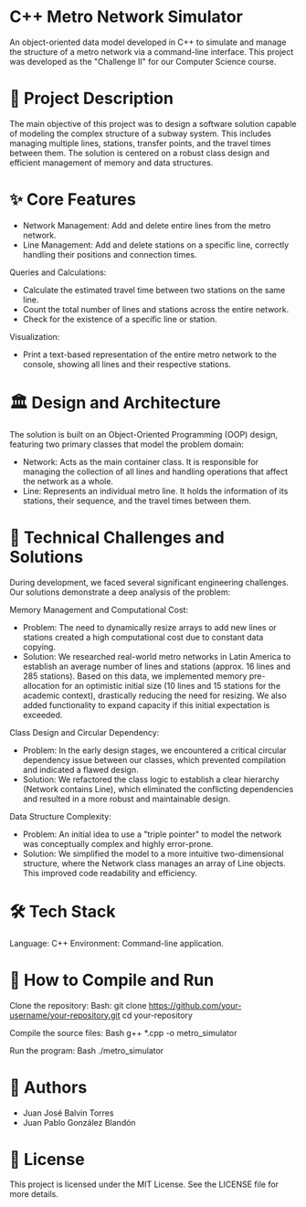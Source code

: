 # C++ Metro Network Simulator

An object-oriented data model developed in C++ to simulate and manage the structure of a metro network via a command-line interface. This project was developed as the "Challenge II" for our Computer Science course.

# 📝 Project Description

The main objective of this project was to design a software solution capable of modeling the complex structure of a subway system. This includes managing multiple lines, stations, transfer points, and the travel times between them. The solution is centered on a robust class design and efficient management of memory and data structures.

# ✨ Core Features

- Network Management: Add and delete entire lines from the metro network.
- Line Management: Add and delete stations on a specific line, correctly handling their positions and connection times.

Queries and Calculations:
- Calculate the estimated travel time between two stations on the same line.
- Count the total number of lines and stations across the entire network.
- Check for the existence of a specific line or station.
 
Visualization: 
- Print a text-based representation of the entire metro network to the console, showing all lines and their respective stations.

# 🏛️ Design and Architecture

The solution is built on an Object-Oriented Programming (OOP) design, featuring two primary classes that model the problem domain:

- Network: Acts as the main container class. It is responsible for managing the collection of all lines and handling operations that affect the network as a whole.
- Line: Represents an individual metro line. It holds the information of its stations, their sequence, and the travel times between them.
  
# 🧠 Technical Challenges and Solutions

During development, we faced several significant engineering challenges. Our solutions demonstrate a deep analysis of the problem:

Memory Management and Computational Cost:
- Problem: The need to dynamically resize arrays to add new lines or stations created a high computational cost due to constant data copying.
- Solution: We researched real-world metro networks in Latin America to establish an average number of lines and stations (approx. 16 lines and 285 stations). Based on this data, we implemented memory pre-allocation for an optimistic initial size (10 lines and 15 stations for the academic context), drastically reducing the need for resizing. We also added functionality to expand capacity if this initial expectation is exceeded.

Class Design and Circular Dependency:
- Problem: In the early design stages, we encountered a critical circular dependency issue between our classes, which prevented compilation and indicated a flawed design.
- Solution: We refactored the class logic to establish a clear hierarchy (Network contains Line), which eliminated the conflicting dependencies and resulted in a more robust and maintainable design.

Data Structure Complexity:
- Problem: An initial idea to use a "triple pointer" to model the network was conceptually complex and highly error-prone.
- Solution: We simplified the model to a more intuitive two-dimensional structure, where the Network class manages an array of Line objects. This improved code readability and efficiency.
  
# 🛠️ Tech Stack
Language: C++
Environment: Command-line application.

# 🚀 How to Compile and Run

Clone the repository:
Bash: git clone https://github.com/your-username/your-repository.git
cd your-repository

Compile the source files:
Bash g++ *.cpp -o metro_simulator

Run the program:
Bash ./metro_simulator

# 👥 Authors

- Juan José Balvin Torres
- Juan Pablo González Blandón

# 📄 License

This project is licensed under the MIT License. See the LICENSE file for more details.
